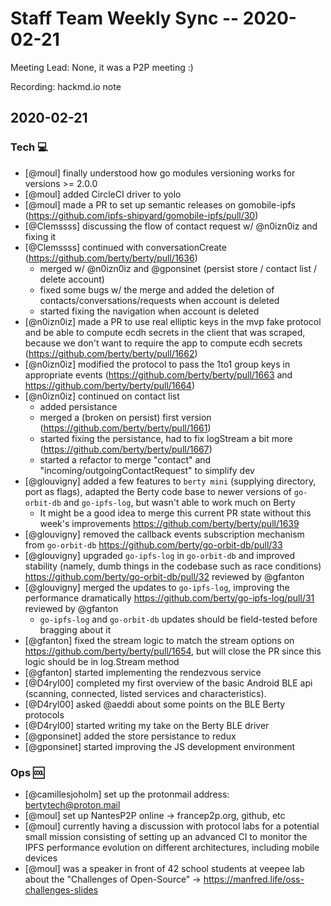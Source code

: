 # Staff Team Weekly Sync -- 2020-02-21

Meeting Lead: None, it was a P2P meeting :)

Recording: hackmd.io note

## 2020-02-21

### Tech :computer:

* [@moul] finally understood how go modules versioning works for versions >= 2.0.0
* [@moul] added CircleCI driver to yolo
* [@moul] made a PR to set up semantic releases on gomobile-ipfs (https://github.com/ipfs-shipyard/gomobile-ipfs/pull/30)
* [@Clemssss] discussing the flow of contact request w/ @n0izn0iz and fixing it
* [@Clemssss] continued with conversationCreate (https://github.com/berty/berty/pull/1636)
    * merged w/ @n0izn0iz and @gponsinet (persist store / contact list / delete account)
    * fixed some bugs w/ the merge and added the deletion of contacts/conversations/requests when account is deleted
    * started fixing the navigation when account is deleted
* [@n0izn0iz] made a PR to use real elliptic keys in the mvp fake protocol and be able to compute ecdh secrets in the client that was scraped, because we don't want to require the app to compute ecdh secrets (https://github.com/berty/berty/pull/1662)
* [@n0izn0iz] modified the protocol to pass the 1to1 group keys in appropriate events (https://github.com/berty/berty/pull/1663 and https://github.com/berty/berty/pull/1664)
* [@n0izn0iz] continued on contact list
  * added persistance
  * merged a (broken on persist) first version (https://github.com/berty/berty/pull/1661)
  * started fixing the persistance, had to fix logStream a bit more (https://github.com/berty/berty/pull/1667)
  * started a refactor to merge "contact" and "incoming/outgoingContactRequest" to simplify dev
* [@glouvigny] added a few features to `berty mini` (supplying directory, port as flags), adapted the Berty code base to newer versions of `go-orbit-db` and `go-ipfs-log`, but wasn't able to work much on Berty
    * It might be a good idea to merge this current PR state without this week's improvements https://github.com/berty/berty/pull/1639
* [@glouvigny] removed the callback events subscription mechanism from `go-orbit-db` https://github.com/berty/go-orbit-db/pull/33 
* [@glouvigny] upgraded `go-ipfs-log` in `go-orbit-db` and improved stability (namely, dumb things in the codebase such as race conditions) https://github.com/berty/go-orbit-db/pull/32 reviewed by @gfanton
* [@glouvigny] merged the updates to `go-ipfs-log`, improving the performance dramatically https://github.com/berty/go-ipfs-log/pull/31 reviewed by @gfanton
    * `go-ipfs-log` and `go-orbit-db` updates should be field-tested before bragging about it
* [@gfanton] fixed the stream logic to match the stream options on https://github.com/berty/berty/pull/1654, but will close the PR since this logic should be in log.Stream method
* [@gfanton] started implementing the rendezvous service
* [@D4ryl00] completed my first overview of the basic Android BLE api (scanning, connected, listed services and characteristics).
* [@D4ryl00] asked @aeddi about some points on the BLE Berty protocols
* [@D4ryl00] started writing my take on the Berty BLE driver
* [@gponsinet] added the store persistance to redux
* [@gponsinet] started improving the JS development environment


### Ops :cool:

* [@camillesjoholm] set up the protonmail address: bertytech@proton.mail 
* [@moul] set up NantesP2P online -> francep2p.org, github, etc
* [@moul] currently having a discussion with protocol labs for a potential small mission consisting of setting up an advanced CI to monitor the IPFS performance evolution on different architectures, including mobile devices
* [@moul] was a speaker in front of 42 school students at veepee lab about the "Challenges of Open-Source" -> https://manfred.life/oss-challenges-slides
